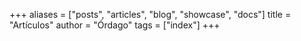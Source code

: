 +++
aliases = ["posts", "articles", "blog", "showcase", "docs"]
title = "Artículos"
author = "Órdago"
tags = ["index"]
+++
